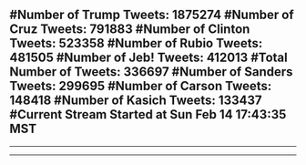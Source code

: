 #Number of Trump Tweets: 1875274
#Number of Cruz Tweets: 791883
#Number of Clinton Tweets: 523358
#Number of Rubio Tweets: 481505
#Number of Jeb! Tweets: 412013
#Total Number of Tweets: 336697 
#Number of Sanders Tweets: 299695
#Number of Carson Tweets: 148418
#Number of Kasich Tweets: 133437
#Current Stream Started at Sun Feb 14 17:43:35 MST
---
---
---

